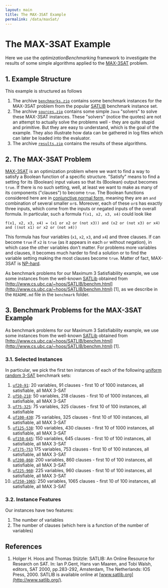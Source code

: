```yaml
---
layout: main
title: The MAX-3SAT Example
permalink: /data/maxSat/
---
```

# The MAX-3SAT Example

Here we use the *optimizationBenchmarking* framework to investigate the results of some simple algorithms applied to the [MAX-3SAT](http://en.wikipedia.org/wiki/MAX-3SAT) problem.

## 1. Example Structure

This example is structured as follows

1. The archive [`benchmarks.zip`](https://raw.githubusercontent.com/optimizationBenchmarking/documentation-examples/master/data/maxSat/benchmarks.zip) contains some benchmark instances for the MAX-3SAT problem from the popular [SATLIB](http://www.cs.ubc.ca/~hoos/SATLIB/benchm.html) benchmark instance set.
2. The archive [`sources.zip`](https://raw.githubusercontent.com/optimizationBenchmarking/documentation-examples/master/data/maxSat/sources.zip) contains some simple `Java` "solvers" to solve these MAX-3SAT instances. These "solvers" (notice the quotes) are not an attempt to actually solve the problems well - they are quite stupid and primitive. But they are easy to understand, which is the goal of the example. They also illustrate how data can be gathered in log files which can later be loaded into the evaluator.
3. The archive [`results.zip`](https://raw.githubusercontent.com/optimizationBenchmarking/documentation-examples/master/data/maxSat/results.zip) contains the results of these algorithms. 

## 2. The MAX-3SAT Problem

[MAX-3SAT](http://en.wikipedia.org/wiki/MAX-3SAT) is an optimization problem where we want to find a way to satisfy a Boolean function of a specific structure. "Satisfy" means to find a setting for its (Boolean) input values so that its (Boolean) output becomes `true`. If there is no such setting, well, at least we want to make as many of its components ("clauses") to become `true`. The Boolean functions considered here are in [conjunctive normal form](http://en.wikipedia.org/wiki/3-CNF), meaning they are an `and` combination of several smaller `or`s. Moreover, each of these `or`s has exactly three inputs, which come from the inputs or negated inputs of the overall formula. In particular, such a formula `f(x1, x2, x3, x4)` could look like

    f(x1, x2, x3, x4) = (x1 or x2 or (not x3)) and (x2 or (not x3) or x4) and ((not x1) or x2 or (not x4))

This formula has four variables (`x1`, `x2`, `x3`, and `x4`) and three clauses. If can become `true` if
`x2` is `true` (as it appears in each `or` without negation), in which case the other variables don't matter. For problems more variables and clauses, it becomes much harder to find a solution or to find the variable setting making the most clauses become `true`. Matter of fact, MAX-3SAT is [NP-hard](http://en.wikipedia.org/wiki/NP-hard).

As benchmark problems for our Maximum 3 Satisfiability example, we use some instances from the well-known [SATLib](http://www.satlib.org/) obtained from [http://www.cs.ubc.ca/~hoos/SATLIB/benchm.html](http://www.cs.ubc.ca/~hoos/SATLIB/benchm.html) [1], as we describe in the `README.md` file in the `benchmark` folder.


## 3. Benchmark Problems for the MAX-3SAT Example

As benchmark problems for our Maximum 3 Satisfiability example, we use some instances from the well-known [SATLib](http://www.satlib.org/) obtained from [http://www.cs.ubc.ca/~hoos/SATLIB/benchm.html](http://www.cs.ubc.ca/~hoos/SATLIB/benchm.html) [1].

### 3.1. Selected Instances
In particular, we pick the first ten instances of each of the following [uniform random 3-SAT](http://www.cs.ubc.ca/~hoos/SATLIB/Benchmarks/SAT/RND3SAT/descr.html) benchmark sets:

1. [`uf20-91`](http://www.cs.ubc.ca/~hoos/SATLIB/Benchmarks/SAT/RND3SAT/uf20-91.tar.gz): 20 variables, 91 clauses - first 10 of 1000 instances, all satisfiable, all MAX 3-SAT
2. [`uf50-218`](http://www.cs.ubc.ca/~hoos/SATLIB/Benchmarks/SAT/RND3SAT/uf50-218.tar.gz): 50 variables, 218 clauses - first 10 of 1000 instances, all satisfiable, all MAX 3-SAT
3. [`uf75-325`](http://www.cs.ubc.ca/~hoos/SATLIB/Benchmarks/SAT/RND3SAT/uf75-325.tar.gz): 75 variables, 325 clauses - first 10 of 100 instances, all satisfiable
4. [`uf100-430`](http://www.cs.ubc.ca/~hoos/SATLIB/Benchmarks/SAT/RND3SAT/uf100-430.tar.gz): 75 variables, 325 clauses - first 10 of 100 instances, all satisfiable, all MAX 3-SAT
5. [`uf125-538`](http://www.cs.ubc.ca/~hoos/SATLIB/Benchmarks/SAT/RND3SAT/uf125-538.tar.gz): 100 variables, 430 clauses - first 10 of 1000 instances, all satisfiable, all MAX 3-SAT
6. [`uf150-645`](http://www.cs.ubc.ca/~hoos/SATLIB/Benchmarks/SAT/RND3SAT/uf150-645.tar.gz): 150 variables, 645 clauses - first 10 of 100 instances, all satisfiable, all MAX 3-SAT
7. [`uf175-753`](http://www.cs.ubc.ca/~hoos/SATLIB/Benchmarks/SAT/RND3SAT/uf175-753.tar.gz) 175 variables, 753 clauses - first 10 of 100 instances, all satisfiable, all MAX 3-SAT
8. [`uf200-860`](http://www.cs.ubc.ca/~hoos/SATLIB/Benchmarks/SAT/RND3SAT/uf200-860.tar.gz): 200 variables, 860 clauses - first 10 of 100 instances, all satisfiable, all MAX 3-SAT
9. [`uf225-960`](http://www.cs.ubc.ca/~hoos/SATLIB/Benchmarks/SAT/RND3SAT/uf225-960.tar.gz): 225 variables, 960 clauses - first 10 of 100 instances, all satisfiable, all MAX 3-SAT
10. [`uf250-1065`](http://www.cs.ubc.ca/~hoos/SATLIB/Benchmarks/SAT/RND3SAT/uf250-1065.tar.gz): 250 variables, 1065 clauses - first 10 of 100 instances, all satisfiable, all MAX 3-SAT

### 3.2. Instance Features
Our instances have two features:

1. The number of variables
2. The number of clauses (which here is a function of the number of variables)


## References
1. Holger H. Hoos and Thomas Stützle: SATLIB: An Online Resource for Research on SAT. In: Ian P.Gent, Hans van Maaren, and Tobi Walsh, editors, SAT 2000, pp.283-292, Amsterdam, The Netherlands: IOS Press, 2000. SATLIB is available online at [www.satlib.org](http://www.satlib.org/).
